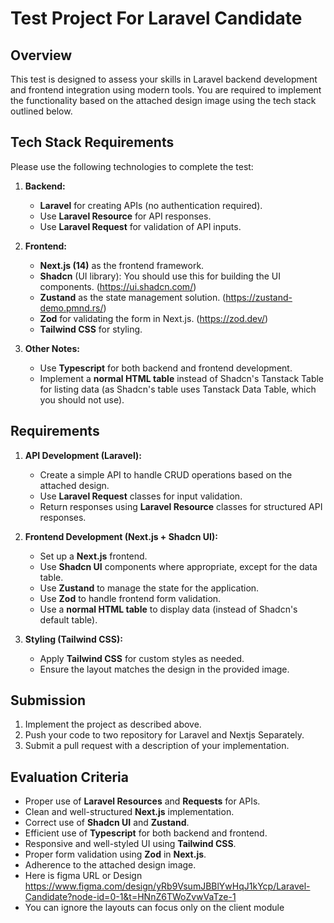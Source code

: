 # Test Project For Laravel Candidate

## Overview

This test is designed to assess your skills in Laravel backend development and frontend integration using modern tools. You are required to implement the functionality based on the attached design image using the tech stack outlined below.

## Tech Stack Requirements

Please use the following technologies to complete the test:

1. **Backend:**
   - **Laravel** for creating APIs (no authentication required).
   - Use **Laravel Resource** for API responses.
   - Use **Laravel Request** for validation of API inputs.

2. **Frontend:**
   - **Next.js (14)** as the frontend framework.
   - **Shadcn** (UI library): You should use this for building the UI components. (https://ui.shadcn.com/)
   - **Zustand** as the state management solution. (https://zustand-demo.pmnd.rs/)
   - **Zod** for validating the form in Next.js. (https://zod.dev/)
   - **Tailwind CSS** for styling.

3. **Other Notes:**
   - Use **Typescript** for both backend and frontend development.
   - Implement a **normal HTML table** instead of Shadcn's Tanstack Table for listing data (as Shadcn's table uses Tanstack Data Table, which you should not use).

## Requirements

1. **API Development (Laravel):**
   - Create a simple API to handle CRUD operations based on the attached design.
   - Use **Laravel Request** classes for input validation.
   - Return responses using **Laravel Resource** classes for structured API responses.

2. **Frontend Development (Next.js + Shadcn UI):**
   - Set up a **Next.js** frontend.
   - Use **Shadcn UI** components where appropriate, except for the data table.
   - Use **Zustand** to manage the state for the application.
   - Use **Zod** to handle frontend form validation.
   - Use a **normal HTML table** to display data (instead of Shadcn's default table).

3. **Styling (Tailwind CSS):**
   - Apply **Tailwind CSS** for custom styles as needed.
   - Ensure the layout matches the design in the provided image.


## Submission

1. Implement the project as described above.
2. Push your code to two repository for Laravel and Nextjs Separately.
3. Submit a pull request with a description of your implementation. 

## Evaluation Criteria

- Proper use of **Laravel Resources** and **Requests** for APIs.
- Clean and well-structured **Next.js** implementation.
- Correct use of **Shadcn UI** and **Zustand**.
- Efficient use of **Typescript** for both backend and frontend.
- Responsive and well-styled UI using **Tailwind CSS**.
- Proper form validation using **Zod** in **Next.js**.
- Adherence to the attached design image.
- Here is figma URL or Design https://www.figma.com/design/yRb9VsumJBBlYwHqJ1kYcp/Laravel-Candidate?node-id=0-1&t=HNnZ6TWoZvwVaTze-1
- You can ignore the layouts can focus only on the client module
